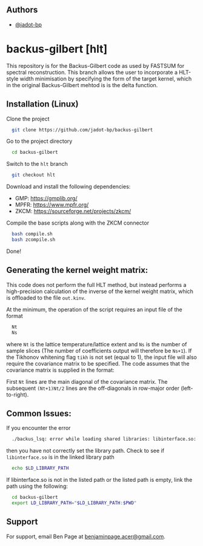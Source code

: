 
## Authors

- [@jadot-bp](https://www.github.com/jadot-bp)
# backus-gilbert [hlt]

This repository is for the Backus-Gilbert code as used by FASTSUM for spectral reconstruction. This branch allows the user to incorporate a HLT-style width minimisation by specifying the form of the target kernel, which in the original Backus-Gilbert mehtod is is the delta function.

## Installation (Linux)

Clone the project

```bash
  git clone https://github.com/jadot-bp/backus-gilbert
```

Go to the project directory

```bash
  cd backus-gilbert
```

Switch to the `hlt` branch

```bash
  git checkout hlt
```

Download and install the following dependencies: 

*  GMP: https://gmplib.org/
* MPFR: https://www.mpfr.org/ 
* ZKCM: https://sourceforge.net/projects/zkcm/

Compile the base scripts along with the ZKCM connector

```bash
  bash compile.sh
  bash zcompile.sh
```
Done!

## Generating the kernel weight matrix:

This code does not perform the full HLT method, but instead performs a high-precision calculation of the inverse of the kernel weight matrix, which is offloaded to the file `out.kinv`.

At the minimum, the operation of the script requires an input file of the format

```bash
  Nt
  Ns
```

where `Nt` is the lattice temperature/lattice extent and `Ns` is the number of sample slices (The number of coefficients output will therefore be `Ns+1`).
If the Tikhonov whitening flag `tikh` is not set (equal to 1), the input file will also require the covariance matrix to be specified. The code assumes that the covariance matrix is supplied in the format:

First `Nt` lines are the main diagonal of the covariance matrix. The subsequent `(Nt+1)Nt/2` lines are the off-diagonals in row-major order (left-to-right).

## Common Issues:

If you encounter the error

```bash
  ./backus_lsq: error while loading shared libraries: libinterface.so: cannot open shared object file: No such file or directory
```

then you have not correctly set the library path. Check to see if `libinterface.so` is in the linked library path

```bash
  echo $LD_LIBRARY_PATH
```

If libinterface.so is not in the listed path or the listed path is empty, link the path using the following:

```bash
  cd backus-gilbert
  export LD_LIBRARY_PATH="$LD_LIBRARY_PATH:$PWD"
```

## Support

For support, email Ben Page at benjaminpage.acer@gmail.com.


